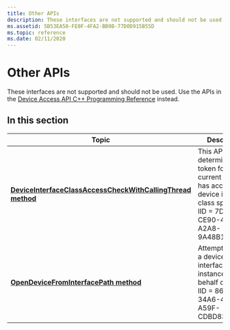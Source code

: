 ```yaml
---
title: Other APIs
description: These interfaces are not supported and should not be used. Use the APIs in the Device Access API C++ Programming Reference instead.
ms.assetid: 5B53EA50-FE0F-4FA2-BB9B-77D0D915B55D
ms.topic: reference
ms.date: 02/11/2020
---
```


# Other APIs

These interfaces are not supported and should not be used. Use the APIs in the [Device Access API C++ Programming Reference](device-access-api-c---programming-reference.md) instead.

## In this section

| Topic | Description |
|---|---|
| [**DeviceInterfaceClassAccessCheckWithCallingThread method**](ideviceaccesspolicycheck-deviceinterfaceclassaccesscheckwithcallingthread.md)<br/> | This API will determine if the token for the current context has access to the device interface class specified. IID = 7D276FF2-CE90-4275-A2A8-9A48B10D3E0B.<br/> |
| [**OpenDeviceFromInterfacePath method**](idevicebroker-opendevicefrominterfacepath.md)<br/> | Attempts to open a device interface instance on behalf of a client. IID = 8604b268-34A6-4b1A-A59F-CDBD8379FD98.<br/> |
